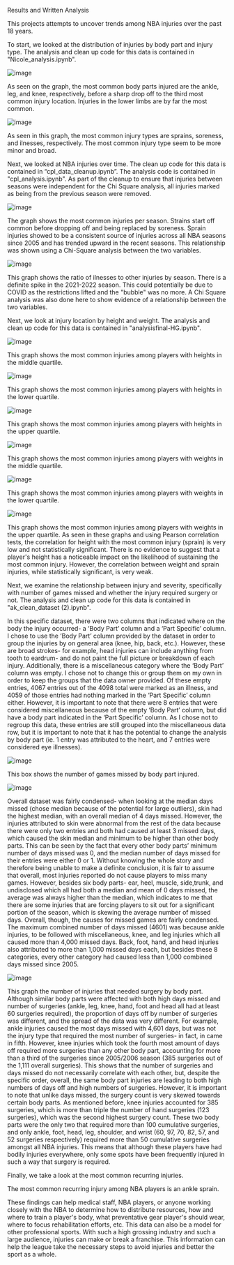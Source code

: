 Results and Written Analysis

This projects attempts to uncover trends among NBA injuries over the past 18 years. 

To start, we looked at the distribution of injuries by body part and injury type. The analysis and clean up code for this data is contained in "Nicole_analysis.ipynb".

![image](https://github.com/anisha-kishore/Project-1/assets/154575922/93694a7f-5b67-425f-af83-aeceb9908667)

As seen on the graph, the most common body parts injured are the ankle, leg, and 
knee, respectively, before a sharp drop off to the third most common injury location. 
Injuries in the lower limbs are by far the most common.

![image](https://github.com/anisha-kishore/Project-1/assets/154575922/91874070-96c8-414d-8034-7c2291560c61)

As seen in this graph, the most common injury types are sprains, soreness, and
ilnesses, respectively. The most common injury type seem to be more minor and broad.

Next, we looked at NBA injuries over time. The clean up code for this data is contained in “cpl_data_cleanup.ipynb”. The analysis code is contained in "cpl_analysis.ipynb". As part of the cleanup to ensure that injuries between seasons were independent for the Chi Square analysis, all injuries marked as being from the previous season were removed.

![image](https://github.com/anisha-kishore/Project-1/assets/154575922/ce422464-25b0-43a2-ada1-e209c66fea55)

The graph shows the most common injuries per season. Strains start off common before dropping off and being replaced by soreness.
Sprain injuries showed to be a consistent source of injuries across all NBA seasons since 2005 and has trended upward in the recent seasons. This relationship was shown using a Chi-Square analysis between the two variables.

![image](https://github.com/anisha-kishore/Project-1/assets/154575922/5ace8d53-b4d4-4e0c-8e44-141046f2f113)

This graph shows the ratio of ilnesses to other injuries by season. There is a definite spike in the 2021-2022 season. 
This could potentially be due to COVID as the restrictions lifted and the "bubble" was no more. A Chi Square analysis was also done here to show evidence of a relationship between the two variables. 

Next, we look at injury location by height and weight. The analysis and clean up code for this data is contained in "analysisfinal-HG.ipynb".

![image](https://github.com/anisha-kishore/Project-1/assets/154575922/6aba0782-9286-4cb7-af62-b6e0955d5109)

This graph shows the most common injuries among players with heights in the middle quartile.

![image](https://github.com/anisha-kishore/Project-1/assets/154575922/c73069e2-aea2-46e3-a6ca-422fb608186d)

This graph shows the most common injuries among players with heights in the lower quartile.

![image](https://github.com/anisha-kishore/Project-1/assets/154575922/044662a3-27cb-49fd-9c9d-7dbff910d759)

This graph shows the most common injuries among players with heights in the upper quartile.

![image](https://github.com/anisha-kishore/Project-1/assets/154575922/cd2b3f6e-eabc-4fed-aba3-a17e9e5ddd61)

This graph shows the most common injuries among players with weights in the middle quartile.

![image](https://github.com/anisha-kishore/Project-1/assets/154575922/89d937b4-8827-435a-b598-a7128d3f8fe3)

This graph shows the most common injuries among players with weights in the lower quartile.

![image](https://github.com/anisha-kishore/Project-1/assets/154575922/64a17535-d36d-42de-9070-3c731e4a5e6a)

This graph shows the most common injuries among players with weights in the upper quartile. As seen in these graphs and using Pearson correlation tests, the correlation for height with the most common injury (sprain) is very low and not statistically significant. There is no evidence to suggest that a player's height has a noticeable impact on the likelihood of sustaining the most common injury. However, the correlation between weight and sprain injuries, while statistically significant, is very weak.

Next, we examine the relationship between injury and severity, specifically with number of games missed and whether the injury required surgery or not. The analysis and clean up code for this data is contained in "ak_clean_dataset (2).ipynb". 

In this specific dataset, there were two columns that indicated where on the body the injury occurred- a ‘Body Part’ column and a ‘Part Specific’ column. I chose to use the ‘Body Part’ column provided by the dataset in order to group the injuries by on general area (knee, hip, back, etc.). However, these are broad strokes- for example, head injuries can include anything from tooth to eardrum- and do not paint the full picture or breakdown of each injury. Additionally, there is a miscellaneous category where the ‘Body Part’ column was empty. I chose not to change this or group them on my own in order to keep the groups that the data owner provided. Of these empty entries, 4067 entries out of the 4098 total were marked as an illness, and 4059 of those entries had nothing marked in the ‘Part Specific’ column either. However, it is important to note that there were 8 entries that were considered miscellaneous because of the empty ‘Body Part’ column, but did have a body part indicated in the ‘Part Specific’ column. As I chose not to regroup this data, these entries are still grouped into the miscellaneous data row, but it is important to note that it has the potential to change the analysis by body part (ie. 1 entry was attributed to the heart, and 7 entries were considered eye illnesses).

![image](https://github.com/anisha-kishore/Project-1/assets/154575922/a5d5bdc3-cae9-4ee6-bfc1-f1adc10c8f77)

This box shows the number of games missed by body part injured. 

![image](https://github.com/anisha-kishore/Project-1/assets/154575922/bd15dde2-3811-4bd7-91ed-e29103e3acef)

Overall dataset was fairly condensed- when looking at the median days missed (chose median because of the potential for large outliers), skin had the highest median, with an overall median of 4 days missed. However, the injuries attributed to skin were abnormal from the rest of the data because there were only two entries and both had caused at least 3 missed days, which caused the skin median and minimum to be higher than other body parts. This can be seen by the fact that every other body parts’ minimum number of days missed was 0, and the median number of days missed for their entries were either 0 or 1. Without knowing the whole story and therefore being unable to make a definite conclusion, it is fair to assume that overall, most injuries reported do not cause players to miss many games. However, besides six body parts- ear, heel, muscle, side,trunk, and undisclosed which all had both a median and mean of 0 days missed, the average was always higher than the median, which indicates to me that there are some injuries that are forcing players to sit out for a significant portion of the season, which is skewing the average number of missed days. Overall, though, the causes for missed games are fairly condensed. The maximum combined number of days missed (4601) was because ankle injuries, to be followed with miscellaneous, knee, and leg injuries which all caused more than 4,000 missed days. Back, foot, hand, and head injuries also attributed to more than 1,000 missed days each, but besides these 8 categories, every other category had caused less than 1,000 combined days missed since 2005.

![image](https://github.com/anisha-kishore/Project-1/assets/154575922/8a54bd0e-3698-4db7-88a7-718af84fb3c1)

This graph the number of injuries that needed surgery by body part. Although similar body parts were affected with both high days missed and number of surgeries (ankle, leg, knee, hand, foot and head all had at least 60 surgeries required), the proportion of days off by number of surgeries was different, and the spread of the data was very different.  For example, ankle injuries caused the most days missed with 4,601 days, but was not the injury type that required the most number of surgeries- in fact, in came in fifth. However, knee injuries which took the fourth most amount of days off required more surgeries than any other body part, accounting for more than a third of the surgeries since 2005/2006 season (385 surgeries out of the 1,111 overall surgeries). This shows that the number of surgeries and days missed do not necessarily correlate with each other, but, despite the specific order, overall, the same body part injuries are leading to both high numbers of days off and high numbers of surgeries. However, it is important to note that unlike days missed, the surgery count is very skewed towards certain body parts. As mentioned before, knee injuries accounted for 385 surgeries, which is more than triple the number of hand surgeries (123 surgeries), which was the second highest surgery count. These two body parts were the only two that required more than 100 cumulative surgeries, and only ankle, foot, head, leg, shoulder, and wrist (60, 97, 70, 82, 57, and 52 surgeries respectively) required more than 50 cumulative surgeries amongst all NBA injuries. This means that although these players have had bodily injuries everywhere, only some spots have been frequently injured in such a way that surgery is required.

Finally, we take a look at the most common recurring injuries. 

The most common recurring injury among NBA players is an ankle sprain. 

These findings can help medical staff, NBA players, or anyone working closely with the NBA to determine how to distribute resources, how and where to train a player's body, what preventative gear player's should wear, where to focus rehabilitation efforts, etc. This data can also be a model for other professional sports. With such a high grossing industry and such a large audience, injuries can make or break a franchise. This information can help the league take the necessary steps to avoid injuries and better the sport as a whole.
